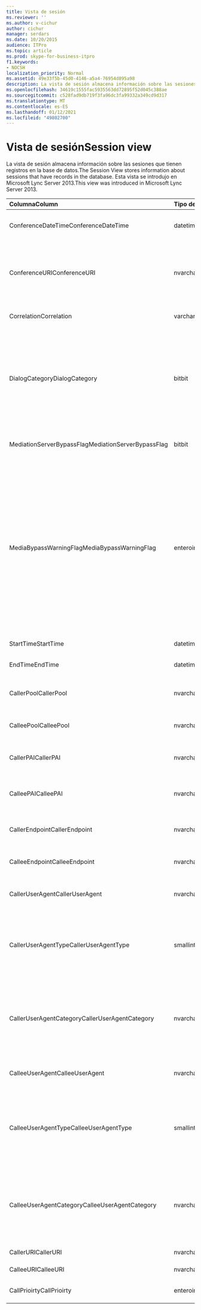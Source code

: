 ```yaml
---
title: Vista de sesión
ms.reviewer: ''
ms.author: v-cichur
author: cichur
manager: serdars
ms.date: 10/20/2015
audience: ITPro
ms.topic: article
ms.prod: skype-for-business-itpro
f1.keywords:
- NOCSH
localization_priority: Normal
ms.assetid: 49e33f5b-45d0-4146-a5a4-76954d895a98
description: La vista de sesión almacena información sobre las sesiones que tienen registros en la base de datos. Esta vista se introdujo en Microsoft Lync Server 2013.
ms.openlocfilehash: 34619c1555fac5935563dd72895f52d045c388ae
ms.sourcegitcommit: c528fad9db719f3fa96dc3fa99332a349cd9d317
ms.translationtype: MT
ms.contentlocale: es-ES
ms.lasthandoff: 01/12/2021
ms.locfileid: "49802700"
---
```

# <a name="session-view"></a><span data-ttu-id="fcf47-104">Vista de sesión</span><span class="sxs-lookup"><span data-stu-id="fcf47-104">Session view</span></span>
 
<span data-ttu-id="fcf47-105">La vista de sesión almacena información sobre las sesiones que tienen registros en la base de datos.</span><span class="sxs-lookup"><span data-stu-id="fcf47-105">The Session View stores information about sessions that have records in the database.</span></span> <span data-ttu-id="fcf47-106">Esta vista se introdujo en Microsoft Lync Server 2013.</span><span class="sxs-lookup"><span data-stu-id="fcf47-106">This view was introduced in Microsoft Lync Server 2013.</span></span>
  
|<span data-ttu-id="fcf47-107">**Columna**</span><span class="sxs-lookup"><span data-stu-id="fcf47-107">**Column**</span></span>|<span data-ttu-id="fcf47-108">**Tipo de datos**</span><span class="sxs-lookup"><span data-stu-id="fcf47-108">**Data Type**</span></span>|<span data-ttu-id="fcf47-109">**Detalles**</span><span class="sxs-lookup"><span data-stu-id="fcf47-109">**Details**</span></span>|
|:-----|:-----|:-----|
|<span data-ttu-id="fcf47-110">ConferenceDateTime</span><span class="sxs-lookup"><span data-stu-id="fcf47-110">ConferenceDateTime</span></span>  <br/> |<span data-ttu-id="fcf47-111">datetime</span><span class="sxs-lookup"><span data-stu-id="fcf47-111">datetime</span></span>  <br/> |<span data-ttu-id="fcf47-112">Se obtiene de la tabla MediaLine.</span><span class="sxs-lookup"><span data-stu-id="fcf47-112">Referenced from the MediaLine Table.</span></span>  <br/> |
|<span data-ttu-id="fcf47-113">ConferenceURI</span><span class="sxs-lookup"><span data-stu-id="fcf47-113">ConferenceURI</span></span>  <br/> |<span data-ttu-id="fcf47-114">nvarchar(450)</span><span class="sxs-lookup"><span data-stu-id="fcf47-114">nvarchar(450)</span></span>  <br/> |<span data-ttu-id="fcf47-115">ConferenceURI, si se trata de una conferencia, o DialogID, si es una sesión punto a punto.</span><span class="sxs-lookup"><span data-stu-id="fcf47-115">Conference URI if this is a conference, or DialogID if this is a peer-to-peer session.</span></span>  <br/> |
|<span data-ttu-id="fcf47-116">Correlation</span><span class="sxs-lookup"><span data-stu-id="fcf47-116">Correlation</span></span>  <br/> |<span data-ttu-id="fcf47-117">varchar(max)</span><span class="sxs-lookup"><span data-stu-id="fcf47-117">varchar(max)</span></span>  <br/> |<span data-ttu-id="fcf47-118">Id. de correlación de la sesión.</span><span class="sxs-lookup"><span data-stu-id="fcf47-118">Correlation ID of the session.</span></span>  <br/> |
|<span data-ttu-id="fcf47-119">DialogCategory</span><span class="sxs-lookup"><span data-stu-id="fcf47-119">DialogCategory</span></span>  <br/> |<span data-ttu-id="fcf47-120">bit</span><span class="sxs-lookup"><span data-stu-id="fcf47-120">bit</span></span>  <br/> |<span data-ttu-id="fcf47-121">Categoría de cuadro de diálogo; 0 es la parte de Skype Empresarial Server al servidor de mediación; 1 es la parte de servidor de mediación a puerta de enlace RTC.</span><span class="sxs-lookup"><span data-stu-id="fcf47-121">Dialog category; 0 is Skype for Business Server to Mediation Server leg; 1 is Mediation Server to PSTN gateway leg.</span></span>  <br/> |
|<span data-ttu-id="fcf47-122">MediationServerBypassFlag</span><span class="sxs-lookup"><span data-stu-id="fcf47-122">MediationServerBypassFlag</span></span>  <br/> |<span data-ttu-id="fcf47-123">bit</span><span class="sxs-lookup"><span data-stu-id="fcf47-123">bit</span></span>  <br/> |<span data-ttu-id="fcf47-124">Indica si la llamada se pasó o no.</span><span class="sxs-lookup"><span data-stu-id="fcf47-124">Indicates whether or not the call was bypassed.</span></span>  <br/> |
|<span data-ttu-id="fcf47-125">MediaBypassWarningFlag</span><span class="sxs-lookup"><span data-stu-id="fcf47-125">MediaBypassWarningFlag</span></span>  <br/> |<span data-ttu-id="fcf47-126">entero</span><span class="sxs-lookup"><span data-stu-id="fcf47-126">int</span></span>  <br/> |<span data-ttu-id="fcf47-127">Este campo (si existe) indica por qué la llamada no se pasó, aun cuando los identificadores de omisión coincidían.</span><span class="sxs-lookup"><span data-stu-id="fcf47-127">This field, if present, indicates why a call was not bypassed even if the bypass IDs matched.</span></span> <span data-ttu-id="fcf47-128">Para Skype Empresarial Server, solo se define un valor:</span><span class="sxs-lookup"><span data-stu-id="fcf47-128">For Skype for Business Server, only one value is defined:</span></span>  <br/> <span data-ttu-id="fcf47-129">0x0001 - Id. de desvío desconocido para el adaptador de red predeterminado</span><span class="sxs-lookup"><span data-stu-id="fcf47-129">0x0001 - Unknown bypass ID for Default network adapter</span></span>  <br/> |
|<span data-ttu-id="fcf47-130">StartTime</span><span class="sxs-lookup"><span data-stu-id="fcf47-130">StartTime</span></span>  <br/> |<span data-ttu-id="fcf47-131">datetime</span><span class="sxs-lookup"><span data-stu-id="fcf47-131">datetime</span></span>  <br/> |<span data-ttu-id="fcf47-132">Hora de inicio de la llamada.</span><span class="sxs-lookup"><span data-stu-id="fcf47-132">Call start time.</span></span>  <br/> |
|<span data-ttu-id="fcf47-133">EndTime</span><span class="sxs-lookup"><span data-stu-id="fcf47-133">EndTime</span></span>  <br/> |<span data-ttu-id="fcf47-134">datetime</span><span class="sxs-lookup"><span data-stu-id="fcf47-134">datetime</span></span>  <br/> |<span data-ttu-id="fcf47-135">Hora de finalización de la llamada.</span><span class="sxs-lookup"><span data-stu-id="fcf47-135">Call end time.</span></span>  <br/> |
|<span data-ttu-id="fcf47-136">CallerPool</span><span class="sxs-lookup"><span data-stu-id="fcf47-136">CallerPool</span></span>  <br/> |<span data-ttu-id="fcf47-137">nvarchar(256)</span><span class="sxs-lookup"><span data-stu-id="fcf47-137">nvarchar(256)</span></span>  <br/> |<span data-ttu-id="fcf47-138">FQDN del grupo de autores de llamadas.</span><span class="sxs-lookup"><span data-stu-id="fcf47-138">Caller pool FQDN.</span></span>  <br/> |
|<span data-ttu-id="fcf47-139">CalleePool</span><span class="sxs-lookup"><span data-stu-id="fcf47-139">CalleePool</span></span>  <br/> |<span data-ttu-id="fcf47-140">nvarchar(256)</span><span class="sxs-lookup"><span data-stu-id="fcf47-140">nvarchar(256)</span></span>  <br/> |<span data-ttu-id="fcf47-141">FQDN del grupo de destinatarios de la llamada</span><span class="sxs-lookup"><span data-stu-id="fcf47-141">Callee pool FQDN.</span></span>  <br/> |
|<span data-ttu-id="fcf47-142">CallerPAI</span><span class="sxs-lookup"><span data-stu-id="fcf47-142">CallerPAI</span></span>  <br/> |<span data-ttu-id="fcf47-143">nvarchar(450)</span><span class="sxs-lookup"><span data-stu-id="fcf47-143">nvarchar(450)</span></span>  <br/> |<span data-ttu-id="fcf47-144">URI de identidad p-asserted del autor de la llamada.</span><span class="sxs-lookup"><span data-stu-id="fcf47-144">Caller's p-asserted identity URI.</span></span>  <br/> |
|<span data-ttu-id="fcf47-145">CalleePAI</span><span class="sxs-lookup"><span data-stu-id="fcf47-145">CalleePAI</span></span>  <br/> |<span data-ttu-id="fcf47-146">nvarchar(450)</span><span class="sxs-lookup"><span data-stu-id="fcf47-146">nvarchar(450)</span></span>  <br/> |<span data-ttu-id="fcf47-147">URI de identidad p-asserted del destinatario de la llamada.</span><span class="sxs-lookup"><span data-stu-id="fcf47-147">Callee's p-asserted identity URI.</span></span>  <br/> |
|<span data-ttu-id="fcf47-148">CallerEndpoint</span><span class="sxs-lookup"><span data-stu-id="fcf47-148">CallerEndpoint</span></span>  <br/> |<span data-ttu-id="fcf47-149">nvarchar(256)</span><span class="sxs-lookup"><span data-stu-id="fcf47-149">nvarchar(256)</span></span>  <br/> |<span data-ttu-id="fcf47-150">Nombre del extremo del autor de la llamada.</span><span class="sxs-lookup"><span data-stu-id="fcf47-150">Caller's endpoint name.</span></span>  <br/> |
|<span data-ttu-id="fcf47-151">CalleeEndpoint</span><span class="sxs-lookup"><span data-stu-id="fcf47-151">CalleeEndpoint</span></span>  <br/> |<span data-ttu-id="fcf47-152">nvarchar(256)</span><span class="sxs-lookup"><span data-stu-id="fcf47-152">nvarchar(256)</span></span>  <br/> |<span data-ttu-id="fcf47-153">Nombre del extremo del autor de la llamada.</span><span class="sxs-lookup"><span data-stu-id="fcf47-153">Caller's endpoint name.</span></span>  <br/> |
|<span data-ttu-id="fcf47-154">CallerUserAgent</span><span class="sxs-lookup"><span data-stu-id="fcf47-154">CallerUserAgent</span></span>  <br/> |<span data-ttu-id="fcf47-155">nvarchar(256)</span><span class="sxs-lookup"><span data-stu-id="fcf47-155">nvarchar(256)</span></span>  <br/> |<span data-ttu-id="fcf47-156">Cadena de agente de usuario del autor de la llamada.</span><span class="sxs-lookup"><span data-stu-id="fcf47-156">Caller's user agent string.</span></span>  <br/> |
|<span data-ttu-id="fcf47-157">CallerUserAgentType</span><span class="sxs-lookup"><span data-stu-id="fcf47-157">CallerUserAgentType</span></span>  <br/> |<span data-ttu-id="fcf47-158">smallint</span><span class="sxs-lookup"><span data-stu-id="fcf47-158">smallint</span></span>  <br/> |<span data-ttu-id="fcf47-159">Tipo de agente de usuario del autor de la llamada.</span><span class="sxs-lookup"><span data-stu-id="fcf47-159">Type of caller's user agent.</span></span> <span data-ttu-id="fcf47-160">Consulte la [tabla UserAgent para](useragent.md) obtener más información.</span><span class="sxs-lookup"><span data-stu-id="fcf47-160">See the [UserAgent table](useragent.md) for details.</span></span> <br/> |
|<span data-ttu-id="fcf47-161">CallerUserAgentCategory</span><span class="sxs-lookup"><span data-stu-id="fcf47-161">CallerUserAgentCategory</span></span>  <br/> |<span data-ttu-id="fcf47-162">nvarchar (64)</span><span class="sxs-lookup"><span data-stu-id="fcf47-162">nvarchar (64)</span></span>  <br/> |<span data-ttu-id="fcf47-163">Categoría del agente de usuario del autor de la llamada.</span><span class="sxs-lookup"><span data-stu-id="fcf47-163">Category of caller's user agent.</span></span> <span data-ttu-id="fcf47-164">Consulte la [tabla UserAgentDef (QoE) para](useragentdef-qoe.md) obtener más información.</span><span class="sxs-lookup"><span data-stu-id="fcf47-164">See the [UserAgentDef table (QoE)](useragentdef-qoe.md) for details.</span></span> <br/> |
|<span data-ttu-id="fcf47-165">CalleeUserAgent</span><span class="sxs-lookup"><span data-stu-id="fcf47-165">CalleeUserAgent</span></span>  <br/> |<span data-ttu-id="fcf47-166">nvarchar(256)</span><span class="sxs-lookup"><span data-stu-id="fcf47-166">nvarchar(256)</span></span>  <br/> |<span data-ttu-id="fcf47-167">Cadena de agente de usuario del destinatario de la llamada.</span><span class="sxs-lookup"><span data-stu-id="fcf47-167">Callee's user agent string.</span></span>  <br/> |
|<span data-ttu-id="fcf47-168">CalleeUserAgentType</span><span class="sxs-lookup"><span data-stu-id="fcf47-168">CalleeUserAgentType</span></span>  <br/> |<span data-ttu-id="fcf47-169">smallint</span><span class="sxs-lookup"><span data-stu-id="fcf47-169">smallint</span></span>  <br/> |<span data-ttu-id="fcf47-170">Tipo del agente de usuario del destinatario de la llamada.</span><span class="sxs-lookup"><span data-stu-id="fcf47-170">Type of user agent for the callee.</span></span> <span data-ttu-id="fcf47-171">Consulte la [tabla UserAgent para](useragent.md) obtener más información.</span><span class="sxs-lookup"><span data-stu-id="fcf47-171">See the [UserAgent table](useragent.md) for details.</span></span> <br/> |
|<span data-ttu-id="fcf47-172">CalleeUserAgentCategory</span><span class="sxs-lookup"><span data-stu-id="fcf47-172">CalleeUserAgentCategory</span></span>  <br/> |<span data-ttu-id="fcf47-173">nvarchar (64)</span><span class="sxs-lookup"><span data-stu-id="fcf47-173">nvarchar (64)</span></span>  <br/> |<span data-ttu-id="fcf47-174">Categoría del agente de usuario del destinatario de la llamada.</span><span class="sxs-lookup"><span data-stu-id="fcf47-174">User agent category for the callee.</span></span> <span data-ttu-id="fcf47-175">Consulte la [tabla UserAgentDef (QoE) para](useragentdef-qoe.md) obtener más información.</span><span class="sxs-lookup"><span data-stu-id="fcf47-175">See the [UserAgentDef table (QoE)](useragentdef-qoe.md) for details.</span></span> <br/> |
|<span data-ttu-id="fcf47-176">CallerURI</span><span class="sxs-lookup"><span data-stu-id="fcf47-176">CallerURI</span></span>  <br/> |<span data-ttu-id="fcf47-177">nvarchar(450)</span><span class="sxs-lookup"><span data-stu-id="fcf47-177">nvarchar(450)</span></span>  <br/> |<span data-ttu-id="fcf47-178">URI del autor de la llamada.</span><span class="sxs-lookup"><span data-stu-id="fcf47-178">Caller's URI.</span></span>  <br/> |
|<span data-ttu-id="fcf47-179">CalleeURI</span><span class="sxs-lookup"><span data-stu-id="fcf47-179">CalleeURI</span></span>  <br/> |<span data-ttu-id="fcf47-180">nvarchar(450)</span><span class="sxs-lookup"><span data-stu-id="fcf47-180">nvarchar(450)</span></span>  <br/> |<span data-ttu-id="fcf47-181">URI del destinatario de la llamada.</span><span class="sxs-lookup"><span data-stu-id="fcf47-181">Callee's URI.</span></span>  <br/> |
|<span data-ttu-id="fcf47-182">CallPrioirty</span><span class="sxs-lookup"><span data-stu-id="fcf47-182">CallPrioirty</span></span>  <br/> |<span data-ttu-id="fcf47-183">entero</span><span class="sxs-lookup"><span data-stu-id="fcf47-183">int</span></span>  <br/> |<span data-ttu-id="fcf47-184">Prioridad de la llamada.</span><span class="sxs-lookup"><span data-stu-id="fcf47-184">Priority of the call.</span></span>  <br/> |
   

